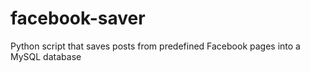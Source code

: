 # facebook-saver
Python script that saves posts from predefined Facebook pages into a MySQL database
